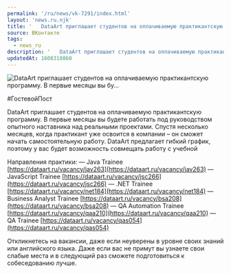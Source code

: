 ```yaml
---
permalink: '/ru/news/vk-7291/index.html'
layout: 'news.ru.njk'
title: '   DataArt приглашает студентов на оплачиваемую практикантскую программу. В первые месяцы вы бу…'
source: ВКонтакте
tags:
  - news_ru
description: '   DataArt приглашает студентов на оплачиваемую практикантскую программу. В первые месяцы вы бу…'
updatedAt: 1608310860
---
```

![   DataArt приглашает студентов на оплачиваемую практикантскую программу. В первые месяцы вы бу…](https://sun9-45.userapi.com/impg/WAzHPb8-CN77kFnUZZMkvaxfg3eNLH9cN7FN8Q/VFd4xIDosIs.jpg?size=1280x853&quality=96&sign=da3b9a86151c2fd012fd3409d86aaeb7&c_uniq_tag=anSL9JtsdQQCzWReWMt5ptZjncezck1P2kdG6WKyU5M&type=album)

#ГостевойПост

DataArt приглашает студентов на оплачиваемую практикантскую программу. В первые месяцы вы будете работать под руководством опытного наставника над реальными проектами. Спустя несколько месяцев, когда практикант уже освоится в компании – он сможет начать самостоятельную работу. DataArt предлагает гибкий график, поэтому у вас будет возможность совмещать работу с учебной

Направления практики:
— Java Trainee [https://dataart.ru/vacancy/jav263](https://dataart.ru/vacancy/jav263)
— JavaScript Trainee [https://dataart.ru/vacancy/jsc266](https://dataart.ru/vacancy/jsc266)
— .NET Trainee [https://dataart.ru/vacancy/net184](https://dataart.ru/vacancy/net184)
— Business Analyst Trainee [https://dataart.ru/vacancy/bsa208](https://dataart.ru/vacancy/bsa208)
— QA Automation Trainee [https://dataart.ru/vacancy/qaa210](https://dataart.ru/vacancy/qaa210)
— QA Trainee [https://dataart.ru/vacancy/qas054](https://dataart.ru/vacancy/qas054)

Откликнетесь на вакансии, даже если неуверены в уровне своих знаний или английского языка. Даже если вас не примут вы узнаете свои слабые места и в следующий раз сможете подготовиться к собеседованию лучше.
